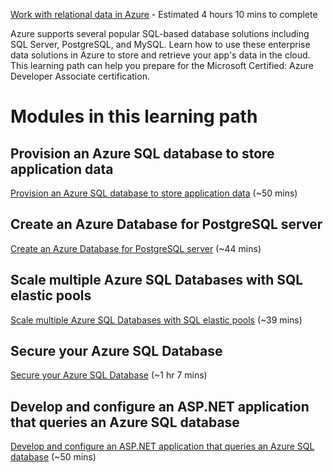[Work with relational data in Azure](https://docs.microsoft.com/en-us/learn/paths/work-with-relational-data-in-azure/) - Estimated 4 hours 10 mins to complete

Azure supports several popular SQL-based database solutions including SQL Server, PostgreSQL, and MySQL. Learn how to use these enterprise data solutions in Azure to store and retrieve your app's data in the cloud. This learning path can help you prepare for the Microsoft Certified: Azure Developer Associate certification.

# Modules in this learning path

## Provision an Azure SQL database to store application data

[Provision an Azure SQL database to store application data](https://docs.microsoft.com/en-us/learn/modules/provision-azure-sql-db/) (~50 mins)

## Create an Azure Database for PostgreSQL server

[Create an Azure Database for PostgreSQL server](https://docs.microsoft.com/en-us/learn/modules/create-azure-db-for-postgresql-server/) (~44 mins)

## Scale multiple Azure SQL Databases with SQL elastic pools

[Scale multiple Azure SQL Databases with SQL elastic pools](https://docs.microsoft.com/en-us/learn/modules/scale-sql-databases-elastic-pools/) (~39 mins)

## Secure your Azure SQL Database

[Secure your Azure SQL Database](https://docs.microsoft.com/en-us/learn/modules/secure-your-azure-sql-database/) (~1 hr 7 mins)

## Develop and configure an ASP.NET application that queries an Azure SQL database

[Develop and configure an ASP.NET application that queries an Azure SQL database](https://docs.microsoft.com/en-us/learn/modules/develop-app-that-queries-azure-sql/) (~50 mins)
